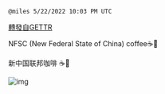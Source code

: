 
`@miles 5/22/2022 10:03 PM UTC`

[轉發自GETTR](https://gettr.com/post/p1avng3703b)

NFSC (New Federal State of China) coffee☕💞

新中国联邦咖啡 ☕💞

![img](https://media.gettr.com/group49/origin/2022/05/22/22/edb99f48-8ce3-9c41-950c-36c65bfde6bb/out.jpg)
